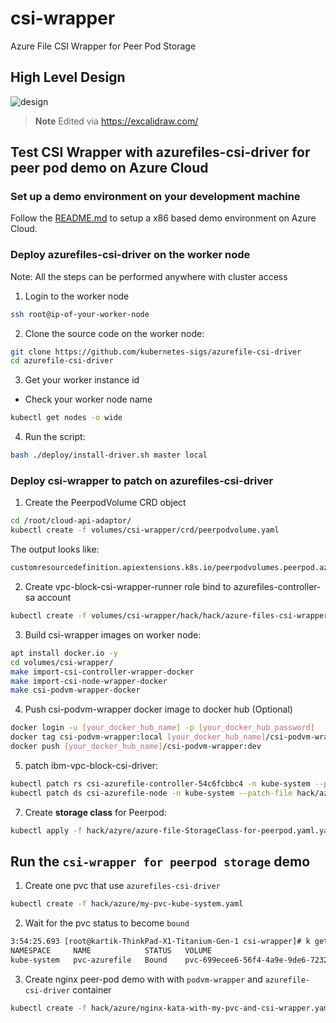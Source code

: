 # csi-wrapper
Azure File CSI Wrapper for Peer Pod Storage

## High Level Design

![design](./images/csi-wrapper.png)

> **Note** Edited via https://excalidraw.com/

## Test CSI Wrapper with azurefiles-csi-driver for peer pod demo on Azure Cloud

### Set up a demo environment on your development machine

Follow the [README.md](../../azure/README.md) to setup a x86 based demo environment on Azure Cloud.

### Deploy azurefiles-csi-driver on the worker node
Note: All the steps can be performed anywhere with cluster access

1. Login to the worker node
```bash
ssh root@ip-of-your-worker-node
```

2. Clone the source code on the worker node:
```bash
git clone https://github.com/kubernetes-sigs/azurefile-csi-driver
cd azurefile-csi-driver
```
3. Get your worker instance id
- Check your worker node name
```bash
kubectl get nodes -o wide
```
4. Run the script:
```bash
bash ./deploy/install-driver.sh master local
```

### Deploy csi-wrapper to patch on azurefiles-csi-driver

1. Create the PeerpodVolume CRD object
```bash
cd /root/cloud-api-adaptor/
kubectl create -f volumes/csi-wrapper/crd/peerpodvolume.yaml
```
The output looks like:
```bash
customresourcedefinition.apiextensions.k8s.io/peerpodvolumes.peerpod.azure.com created
```
2. Create vpc-block-csi-wrapper-runner role  bind to azurefiles-controller-sa account
```bash
kubectl create -f volumes/csi-wrapper/hack/hack/azure-files-csi-wrapper-runner.yaml
```
3. Build csi-wrapper images on worker node:
```bash
apt install docker.io -y
cd volumes/csi-wrapper/
make import-csi-controller-wrapper-docker
make import-csi-node-wrapper-docker
make csi-podvm-wrapper-docker
```
4. Push csi-podvm-wrapper docker image to docker hub (Optional)
```bash
docker login -u [your_docker_hub_name] -p [your_docker_hub_password]
docker tag csi-podvm-wrapper:local [your_docker_hub_name]/csi-podvm-wrapper:dev
docker push [your_docker_hub_name]/csi-podvm-wrapper:dev
```
5. patch ibm-vpc-block-csi-driver:
```bash
kubectl patch rs csi-azurefile-controller-54c6fcbbc4 -n kube-system --patch-file hack/azure/patch-controller.yaml
kubectl patch ds csi-azurefile-node -n kube-system --patch-file hack/azure/patch-node.yaml
```

7. Create **storage class** for Peerpod:
```bash
kubectl apply -f hack/azyre/azure-file-StorageClass-for-peerpod.yaml.yaml
```

## Run the `csi-wrapper for peerpod storage` demo

1. Create one pvc that use `azurefiles-csi-driver`
```bash
kubectl create -f hack/azure/my-pvc-kube-system.yaml
```

2. Wait for the pvc status to become `bound`
```bash
3:54:25.693 [root@kartik-ThinkPad-X1-Titanium-Gen-1 csi-wrapper]# k get pvc -A
NAMESPACE     NAME            STATUS   VOLUME                                     CAPACITY   ACCESS MODES   STORAGECLASS         AGE
kube-system   pvc-azurefile   Bound    pvc-699ecee6-56f4-4a9e-9de6-72320c475504   1Gi        RWO            azure-file-storage   11h
```

3. Create nginx peer-pod demo with with `podvm-wrapper` and `azurefile-csi-driver` container
```bash
kubectl create -f hack/azure/nginx-kata-with-my-pvc-and-csi-wrapper.yaml
```
